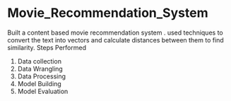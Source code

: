 # Movie_Recommendation_System
Built a content based movie recommendation system . used techniques to convert the text into vectors and calculate distances between them to find similarity.
Steps Performed
1. Data collection
2. Data Wrangling
3. Data Processing
4. Model Building
5. Model Evaluation
